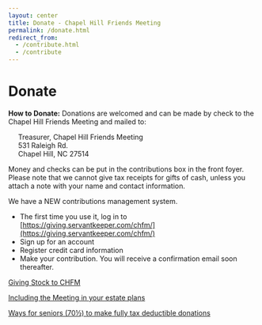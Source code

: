 ```yaml
---
layout: center
title: Donate - Chapel Hill Friends Meeting
permalink: /donate.html
redirect_from:
  - /contribute.html
  - /contribute
---
```


# Donate

**How to Donate:** Donations are welcomed and can be made by check to the Chapel Hill Friends Meeting and mailed to:

<p style="padding-left: 20px;">
  Treasurer, Chapel Hill Friends Meeting<br />
  531 Raleigh Rd.<br />
  Chapel Hill, NC 27514<br />
</p>

Money and checks can be put in the contributions box in the front foyer. Please note that we cannot give tax receipts for gifts of cash, unless you attach a note with your name and contact information.

We have a NEW contributions management system.

- The first time you use it, log in to [https://giving.servantkeeper.com/chfm/](https://giving.servantkeeper.com/chfm/)
- Sign up for an account
- Register credit card information
- Make your contribution. You will receive a confirmation email soon thereafter.

[Giving Stock to CHFM]({{site.baseurl}}/assets/PDF/give-stock-2023.pdf)

[Including the Meeting in your estate plans]({{site.baseurl}}/assets/PDF/estate-plan.pdf)

[Ways for seniors (70½) to make fully tax deductible donations]({{site.baseurl}}/assets/PDF/senior-donations.pdf)